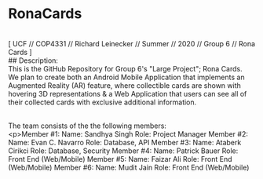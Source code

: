# RonaCards
<br/>[ UCF // COP4331 // Richard Leinecker // Summer // 2020 // Group 6 // Rona Cards ]
<br/>## Description:
<br/>This is the GitHub Repository for Group 6's "Large Project"; Rona Cards.
<br/>We plan to create both an Android Mobile Application that implements an Augmented Reality (AR) feature, where collectible cards are shown with hovering 3D representations & a Web Application that users can see all of their collected cards with exclusive additional information.

<br/>The team consists of the the following members:
<br/>&lt;p&gt;Member #1:
    Name: Sandhya Singh
    Role: Project Manager
  Member #2:
    Name: Evan C. Navarro
    Role: Database, API
  Member #3:
    Name: Ataberk Cirikci
    Role: Database, Security
  Member #4:
    Name: Patrick Bauer
    Role: Front End (Web/Mobile)
  Member #5:
    Name: Faizar Ali
    Role: Front End (Web/Mobile)
  Member #6:
    Name: Mudit Jain
    Role: Front End (Web/Mobile)
